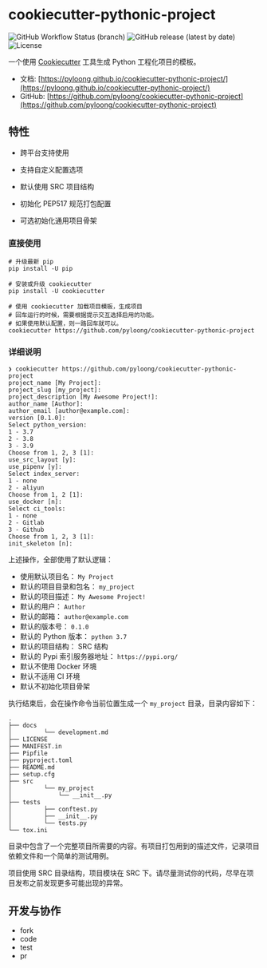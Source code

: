 # cookiecutter-pythonic-project

![GitHub Workflow Status (branch)](https://img.shields.io/github/workflow/status/pyloong/cookiecutter-pythonic-project/main/main?style=flat-square)
![GitHub release (latest by date)](https://img.shields.io/github/v/release/pyloong/cookiecutter-pythonic-project?style=flat-square)
![License](https://img.shields.io/github/license/pyloong/cookiecutter-pythonic-project?style=flat-square)

一个使用 [Cookiecutter](https://github.com/cookiecutter/cookiecutter) 工具生成 Python 工程化项目的模板。

- 文档: [https://pyloong.github.io/cookiecutter-pythonic-project/](https://pyloong.github.io/cookiecutter-pythonic-project/)
- GitHub: [https://github.com/pyloong/cookiecutter-pythonic-project](https://github.com/pyloong/cookiecutter-pythonic-project)

## 特性

- 跨平台支持使用
- 支持自定义配置选项
  
- 默认使用 SRC 项目结构
- 初始化 PEP517 规范打包配置
- 可选初始化通用项目骨架

### 直接使用

```shell
# 升级最新 pip
pip install -U pip

# 安装或升级 cookiecutter
pip install -U cookiecutter

# 使用 cookiecutter 加载项目模板，生成项目
# 回车运行的时候，需要根据提示交互选择启用的功能。
# 如果使用默认配置，则一路回车就可以。
cookiecutter https://github.com/pyloong/cookiecutter-pythonic-project
```

### 详细说明

```text
❯ cookiecutter https://github.com/pyloong/cookiecutter-pythonic-project
project_name [My Project]:  
project_slug [my_project]: 
project_description [My Awesome Project!]: 
author_name [Author]: 
author_email [author@example.com]: 
version [0.1.0]: 
Select python_version:
1 - 3.7
2 - 3.8
3 - 3.9
Choose from 1, 2, 3 [1]: 
use_src_layout [y]: 
use_pipenv [y]: 
Select index_server:
1 - none
2 - aliyun
Choose from 1, 2 [1]: 
use_docker [n]: 
Select ci_tools:
1 - none
2 - Gitlab
3 - Github
Choose from 1, 2, 3 [1]:
init_skeleton [n]:
```

上述操作，全部使用了默认逻辑：

- 使用默认项目名： `My Project`
- 默认的项目目录和包名： `my_project`
- 默认的项目描述： `My Awesome Project!`
- 默认的用户： `Author`
- 默认的邮箱： `author@example.com`
- 默认的版本号： `0.1.0`
- 默认的 Python 版本： `python 3.7`
- 默认的项目结构： SRC 结构
- 默认的 Pypi 索引服务器地址： `https://pypi.org/`
- 默认不使用 Docker 环境
- 默认不适用 CI 环境
- 默认不初始化项目骨架

执行结束后，会在操作命令当前位置生成一个 `my_project` 目录，目录内容如下：

```text
.
├── docs
│         └── development.md
├── LICENSE
├── MANIFEST.in
├── Pipfile
├── pyproject.toml
├── README.md
├── setup.cfg
├── src
│         └── my_project
│             └── __init__.py
├── tests
│         ├── conftest.py
│         ├── __init__.py
│         └── tests.py
└── tox.ini
```

目录中包含了一个完整项目所需要的内容。有项目打包用到的描述文件，记录项目依赖文件和一个简单的测试用例。

项目使用 SRC 目录结构，项目模块在 SRC 下。请尽量测试你的代码，尽早在项目发布之前发现更多可能出现的异常。

## 开发与协作

- fork
- code
- test
- pr
